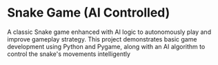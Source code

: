 # Snake Game (AI Controlled)
A classic Snake game enhanced with AI logic to autonomously play and improve gameplay strategy. This project demonstrates basic game development using Python and Pygame, along with an AI algorithm to control the snake's movements intelligently
